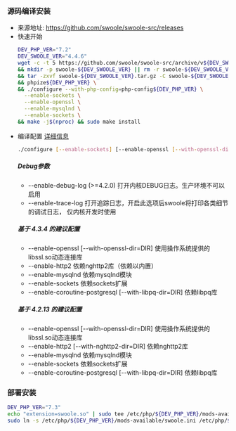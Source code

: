 ### 源码编译安装  
- 来源地址: https://github.com/swoole/swoole-src/releases
- 快速开始
    ```bash
    DEV_PHP_VER="7.2"
    DEV_SWOOLE_VER="4.4.6"
    wget -c -t 5 https://github.com/swoole/swoole-src/archive/v${DEV_SWOOLE_VER}.tar.gz -O swoole-${DEV_SWOOLE_VER}.tar.gz \
    && mkdir -p swoole-${DEV_SWOOLE_VER} || rm -r swoole-${DEV_SWOOLE_VER}/* || true \
    && tar -zxvf swoole-${DEV_SWOOLE_VER}.tar.gz -C swoole-${DEV_SWOOLE_VER} --strip-components=1 && cd swoole-${DEV_SWOOLE_VER} \
    && phpize${DEV_PHP_VER} \
    && ./configure --with-php-config=php-config${DEV_PHP_VER} \
      --enable-sockets \
      --enable-openssl \
      --enable-mysqlnd \
      --enable-sockets \
    && make -j$(nproc) && sudo make install
    ```
- 编译配置 [详细信息](https://wiki.swoole.com/wiki/page/437.html)  
    ```bash
    ./configure [--enable-sockets] [--enable-openssl [--with-openssl-dir=DIR]]
    ```
    ##### Debug参数
    - --enable-debug-log  (>=4.2.0) 打开内核DEBUG日志。生产环境不可以启用
    - --enable-trace-log  打开追踪日志，开启此选项后swoole将打印各类细节的调试日志， 仅内核开发时使用
    ##### 基于 4.3.4 的建议配置  
    - --enable-openssl    [--with-openssl-dir=DIR]   使用操作系统提供的libssl.so动态连接库
    - --enable-http2      依赖nghttp2库（依赖以内置）
    - --enable-mysqlnd    依赖mysqlnd模块
    - --enable-sockets    依赖sockets扩展
    - --enable-coroutine-postgresql   [--with-libpq-dir=DIR]    依赖libpq库
    ##### 基于 4.2.13 的建议配置
    - --enable-openssl    [--with-openssl-dir=DIR]   使用操作系统提供的libssl.so动态连接库
    - --enable-http2      [--with-nghttp2-dir=DIR]   依赖nghttp2库
    - --enable-mysqlnd    依赖mysqlnd模块
    - --enable-sockets    依赖sockets扩展
    - --enable-coroutine-postgresql   [--with-libpq-dir=DIR]    依赖libpq库
        
### 部署安装
```bash
DEV_PHP_VER="7.3"
echo "extension=swoole.so" | sudo tee /etc/php/${DEV_PHP_VER}/mods-available/swoole.ini
sudo ln -s /etc/php/${DEV_PHP_VER}/mods-available/swoole.ini /etc/php/${DEV_PHP_VER}/cli/conf.d/26-swoole.ini
```